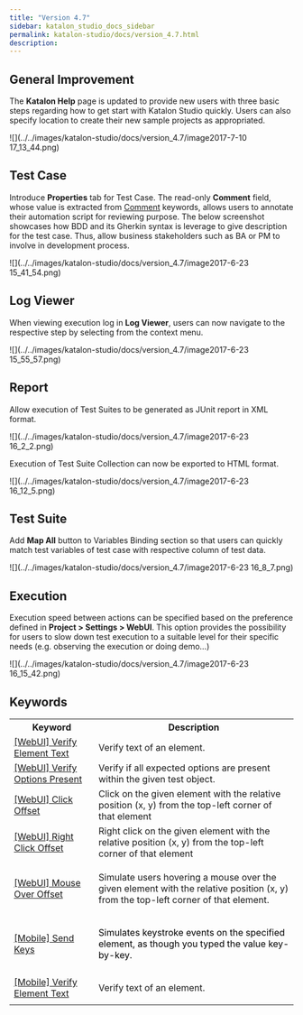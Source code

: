 ```yaml
---
title: "Version 4.7" 
sidebar: katalon_studio_docs_sidebar
permalink: katalon-studio/docs/version_4.7.html 
description: 
---
```

General Improvement
-------------------

The **Katalon Help** page is updated to provide new users with three basic steps regarding how to get start with Katalon Studio quickly. Users can also specify location to create their new sample projects as appropriated.

![](../../images/katalon-studio/docs/version_4.7/image2017-7-10 17_13_44.png)

Test Case
---------

Introduce **Properties** tab for Test Case. The read-only **Comment** field, whose value is extracted from [Comment](/display/KD/%5BCommon%5D+Comment) keywords, allows users to annotate their automation script for reviewing purpose. The below screenshot showcases how BDD and its Gherkin syntax is leverage to give description for the test case. Thus, allow business stakeholders such as BA or PM to involve in development process. 

![](../../images/katalon-studio/docs/version_4.7/image2017-6-23 15_41_54.png)

Log Viewer
----------

When viewing execution log in **Log Viewer**, users can now navigate to the respective step by selecting from the context menu. 

![](../../images/katalon-studio/docs/version_4.7/image2017-6-23 15_55_57.png)

Report
------

Allow execution of Test Suites to be generated as JUnit report in XML format.

![](../../images/katalon-studio/docs/version_4.7/image2017-6-23 16_2_2.png)

Execution of Test Suite Collection can now be exported to HTML format.

![](../../images/katalon-studio/docs/version_4.7/image2017-6-23 16_12_5.png)

Test Suite
----------

Add **Map All** button to Variables Binding section so that users can quickly match test variables of test case with respective column of test data.

![](../../images/katalon-studio/docs/version_4.7/image2017-6-23 16_8_7.png)

Execution
---------

Execution speed between actions can be specified based on the preference defined in **Project > Settings > WebUI**. This option provides the possibility for users to slow down test execution to a suitable level for their specific needs (e.g. observing the execution or doing demo...)

![](../../images/katalon-studio/docs/version_4.7/image2017-6-23 16_15_42.png)

Keywords
--------

<table class="wrapped relative-table confluenceTable" style="width: 100.0%;"><colgroup><col style="width: 29.7632%;"><col style="width: 70.2368%;"></colgroup><tbody><tr class="xtr-0"><th class="xtd-0-0 confluenceTh">Keyword</th><th class="xtd-0-1 confluenceTh">Description</th></tr><tr class="xtr-1"><td class="xtd-1-0 confluenceTd"><a href="https://docs.katalon.com/display/KD/%5BWebUI%5D+Verify+Element+Text" rel="nofollow">[WebUI] Verify Element Text</a></td><td class="xtd-1-1 confluenceTd">Verify text of an element.</td></tr><tr class="xtr-2"><td class="xtd-2-0 confluenceTd"><a href="https://docs.katalon.com/display/KD/%5BWebUI%5D+Verify+Options+Present" rel="nofollow">[WebUI] Verify Options Present</a></td><td class="xtd-2-1 confluenceTd">Verify if all expected options are present within the given test object.</td></tr><tr class="xtr-3"><td class="xtd-3-0 confluenceTd"><a href="https://docs.katalon.com/display/KD/%5BWebUI%5D+Click+Offset" rel="nofollow">[WebUI] Click Offset</a></td><td class="xtd-3-1 confluenceTd">Click on the given element with the relative position (x, y) from the top-left corner of that element</td></tr><tr class="xtr-4"><td class="xtd-4-0 confluenceTd" colspan="1"><span><a href="https://docs.katalon.com/display/KD/%5BWebUI%5D+Right+Click+Offset" rel="nofollow">[WebUI] Right Click Offset</a></span></td><td class="xtd-4-1 confluenceTd" colspan="1">Right click on the given element with the relative position (x, y) from the top-left corner of that element</td></tr><tr class="xtr-5"><td class="xtd-5-0 confluenceTd" colspan="1"><a href="https://docs.katalon.com/display/KD/%5BWebUI%5D+Mouse+Over+Offset" rel="nofollow">[WebUI] Mouse Over Offset</a></td><td class="xtd-5-1 confluenceTd" colspan="1"><p class="p1">Simulate users hovering a mouse over the given element with the relative position (x, y) from the top-left corner of that element.</p></td></tr><tr class="xtr-6"><td class="xtd-6-0 confluenceTd" colspan="1"><a href="https://docs.katalon.com/display/KD/%5BMobile%5D+Send+Keys" rel="nofollow">[Mobile] Send Keys</a></td><td class="xtd-6-1 confluenceTd" colspan="1"><p><span style="color: rgb(0,0,0);">Simulates keystroke events on the specified element, as though you typed the value key-by-key.&nbsp;</span></p></td></tr><tr class="xtr-7"><td class="xtd-7-0 confluenceTd" colspan="1"><a href="https://docs.katalon.com/display/KD/%5BMobile%5D+Verify+Element+Text" rel="nofollow">[Mobile] Verify Element Text</a></td><td class="xtd-7-1 confluenceTd" colspan="1"><p>Verify text of an element.</p></td></tr></tbody></table>